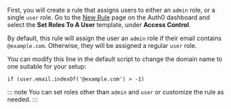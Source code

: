 First, you will create a rule that assigns users to either an `admin` role, or a single `user` role. Go to the <a href="$manage_url/#/rules/new" target="_blank" rel="noreferrer">New Rule</a> page on the Auth0 dashboard and select the **Set Roles To A User** template, under **Access Control**.

By default, this rule will assign the user an `admin` role if their email contains `@example.com`. Otherwise, they will be assigned a regular `user` role.

You can modify this line in the default script to change the domain name to one suitable for your setup:

`if (user.email.indexOf('@example.com') > -1)`

::: note
You can set roles other than `admin` and `user` or customize the rule as needed.
:::
